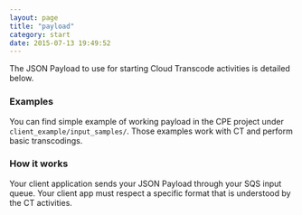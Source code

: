 ```yaml
---
layout: page
title: "payload"
category: start
date: 2015-07-13 19:49:52
---
```


The JSON Payload to use for starting Cloud Transcode activities is detailed below.

### Examples

You can find simple example of working payload in the CPE project under `client_example/input_samples/`. Those examples work with CT and perform basic transcodings.

### How it works

Your client application sends your JSON Payload through your SQS input queue. Your client app must respect a specific format that is understood by the CT activities.

